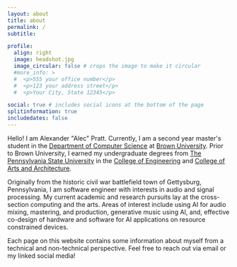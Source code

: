 ```yaml
---
layout: about
title: about
permalink: /
subtitle:

profile:
  align: right
  image: headshot.jpg
  image_circular: false # crops the image to make it circular
  #more_info: >
  #  <p>555 your office number</p>
  #  <p>123 your address street</p>
  #  <p>Your City, State 12345</p>

social: true # includes social icons at the bottom of the page
splitinformation: true
includedates: false
---
```


Hello! I am Alexander "Alec" Pratt. Currently, I am a second year master's student in the [Department of Computer Science](https://cs.brown.edu/) at [Brown University](https://www.brown.edu/). Prior to Brown University, I earned my undergraduate degrees from [The Pennsylvania State University](https://www.psu.edu/) in the [College of Engineering](https://www.engr.psu.edu/) and [College of Arts and Architecture](https://arts.psu.edu/).

Originally from the historic civil war battlefield town of Gettysburg, Pennsylvania, I am software engineer with interests in audio and signal processing. My current academic and research pursuits lay at the cross-section computing and the arts. Areas of interest include using AI for audio mixing, mastering, and production, generative music using AI, and, effective co-design of hardware and software for AI applications on resource constrained devices.

Each page on this website contains some information about myself from a technical and non-technical perspective. Feel free to reach out via email or my linked social media!